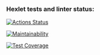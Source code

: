 ### Hexlet tests and linter status:
[![Actions Status](https://github.com/feather-tail/frontend-project-11/actions/workflows/hexlet-check.yml/badge.svg)](https://github.com/feather-tail/frontend-project-11/actions)

[![Maintainability](https://api.codeclimate.com/v1/badges/1b1045b5454ced2a42ba/maintainability)](https://codeclimate.com/github/feather-tail/frontend-project-11/maintainability)

[![Test Coverage](https://api.codeclimate.com/v1/badges/1b1045b5454ced2a42ba/test_coverage)](https://codeclimate.com/github/feather-tail/frontend-project-11/test_coverage)

